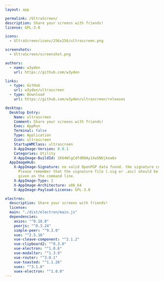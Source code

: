 ```yaml
---
layout: app

permalink: /UltraScreen/
description: Share your screens with friends!
license: GPL-3.0

icons:
  - UltraScreen/icons/256x256/ultrascreen.png

screenshots:
  - UltraScreen/screenshot.png

authors:
  - name: w3yden
    url: https://github.com/w3yden

links:
  - type: GitHub
    url: w3yden/ultrascreen
  - type: Download
    url: https://github.com/w3yden/ultrascreen/releases

desktop:
  Desktop Entry:
    Name: ultrascreen
    Comment: Share your screens with friends!
    Exec: AppRun
    Terminal: false
    Type: Application
    Icon: ultrascreen
    StartupWMClass: ultrascreen
    X-AppImage-Version: 0.0.1
    Categories: Utility
    X-AppImage-BuildId: 1K64WlgCdfdR0Ay1Xw5NUjkea6v
  AppImageHub:
    X-AppImage-Signature: no valid OpenPGP data found. the signature could not be verified.
      Please remember that the signature file (.sig or .asc) should be the first file
      given on the command line.
    X-AppImage-Type: 2
    X-AppImage-Architecture: x86_64
    X-AppImage-Payload-License: GPL-3.0

electron:
  description: Share your screens with friends!
  license: 
  main: "./dist/electron/main.js"
  dependencies:
    axios: "^0.18.0"
    peerjs: "^0.3.24"
    simple-peer: "^9.3.0"
    vue: "^2.5.16"
    vue-cleave-component: "^2.1.2"
    vue-clipboard2: "^0.3.0"
    vue-electron: "^1.0.6"
    vue-modaltor: "^1.3.9"
    vue-router: "^3.0.1"
    vue-toasted: "^1.1.26"
    vuex: "^3.1.0"
    vuex-electron: "^1.0.0"
---
```


